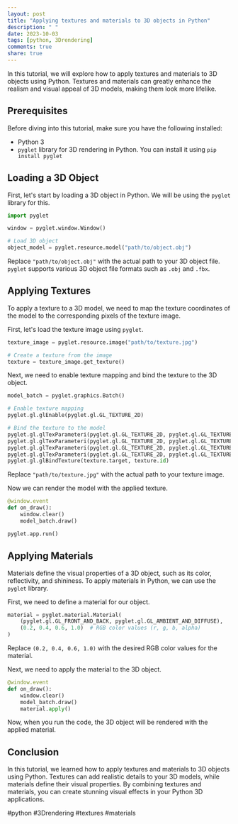 ```yaml
---
layout: post
title: "Applying textures and materials to 3D objects in Python"
description: " "
date: 2023-10-03
tags: [python, 3Drendering]
comments: true
share: true
---
```

In this tutorial, we will explore how to apply textures and materials to 3D objects using Python. Textures and materials can greatly enhance the realism and visual appeal of 3D models, making them look more lifelike.

## Prerequisites
Before diving into this tutorial, make sure you have the following installed:
- Python 3
- `pyglet` library for 3D rendering in Python. You can install it using `pip install pyglet`

## Loading a 3D Object
First, let's start by loading a 3D object in Python. We will be using the `pyglet` library for this. 

```python
import pyglet

window = pyglet.window.Window()

# Load 3D object
object_model = pyglet.resource.model("path/to/object.obj")
```

Replace `"path/to/object.obj"` with the actual path to your 3D object file. `pyglet` supports various 3D object file formats such as `.obj` and `.fbx`.

## Applying Textures
To apply a texture to a 3D model, we need to map the texture coordinates of the model to the corresponding pixels of the texture image.

First, let's load the texture image using `pyglet`.

```python
texture_image = pyglet.resource.image("path/to/texture.jpg")

# Create a texture from the image
texture = texture_image.get_texture()
```

Next, we need to enable texture mapping and bind the texture to the 3D object.

```python
model_batch = pyglet.graphics.Batch()

# Enable texture mapping
pyglet.gl.glEnable(pyglet.gl.GL_TEXTURE_2D)

# Bind the texture to the model
pyglet.gl.glTexParameteri(pyglet.gl.GL_TEXTURE_2D, pyglet.gl.GL_TEXTURE_MAG_FILTER, pyglet.gl.GL_NEAREST)
pyglet.gl.glTexParameteri(pyglet.gl.GL_TEXTURE_2D, pyglet.gl.GL_TEXTURE_MIN_FILTER, pyglet.gl.GL_NEAREST)
pyglet.gl.glTexParameteri(pyglet.gl.GL_TEXTURE_2D, pyglet.gl.GL_TEXTURE_WRAP_S, pyglet.gl.GL_REPEAT)
pyglet.gl.glTexParameteri(pyglet.gl.GL_TEXTURE_2D, pyglet.gl.GL_TEXTURE_WRAP_T, pyglet.gl.GL_REPEAT)
pyglet.gl.glBindTexture(texture.target, texture.id)
```

Replace `"path/to/texture.jpg"` with the actual path to your texture image.

Now we can render the model with the applied texture.

```python
@window.event
def on_draw():
    window.clear()
    model_batch.draw()

pyglet.app.run()
```

## Applying Materials
Materials define the visual properties of a 3D object, such as its color, reflectivity, and shininess. To apply materials in Python, we can use the `pyglet` library.

First, we need to define a material for our object.

```python
material = pyglet.material.Material(
    (pyglet.gl.GL_FRONT_AND_BACK, pyglet.gl.GL_AMBIENT_AND_DIFFUSE),
    (0.2, 0.4, 0.6, 1.0)  # RGB color values (r, g, b, alpha)
)
```

Replace `(0.2, 0.4, 0.6, 1.0)` with the desired RGB color values for the material.

Next, we need to apply the material to the 3D object.

```python
@window.event
def on_draw():
    window.clear()
    model_batch.draw()
    material.apply()
```

Now, when you run the code, the 3D object will be rendered with the applied material.

## Conclusion
In this tutorial, we learned how to apply textures and materials to 3D objects using Python. Textures can add realistic details to your 3D models, while materials define their visual properties. By combining textures and materials, you can create stunning visual effects in your Python 3D applications.

#python #3Drendering #textures #materials